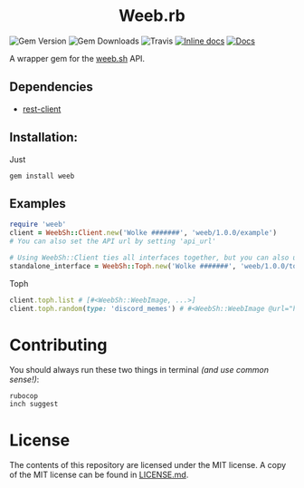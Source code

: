 <div align=center>
  <h1>Weeb.rb</h1>
</div>

![Gem Version](https://img.shields.io/gem/v/weeb.svg)
![Gem Downloads](https://img.shields.io/gem/dt/weeb.svg)
![Travis](https://img.shields.io/travis/Snazzah/weeb.rb/master.svg)
[![Inline docs](http://inch-ci.org/github/Snazzah/weeb.rb.svg?branch=master&style=shields)](http://inch-ci.org/github/Snazzah/weeb.rb)
[![Docs](https://img.shields.io/badge/view-docs-FACE00.svg)](https://www.rubydoc.info/github/Snazzah/weeb.rb/master)

A wrapper gem for the [weeb.sh](https://weeb.sh) API.

## Dependencies
* [rest-client](https://github.com/rest-client/rest-client)

## Installation:
Just

    gem install weeb

## Examples
```ruby
require 'weeb'
client = WeebSh::Client.new('Wolke #######', 'weeb/1.0.0/example')
# You can also set the API url by setting 'api_url'

# Using WeebSh::Client ties all interfaces together, but you can also use them seperately:
standalone_interface = WeebSh::Toph.new('Wolke #######', 'weeb/1.0.0/toph_example')
```
Toph
```ruby
client.toph.list # [#<WeebSh::WeebImage, ...>]
client.toph.random(type: 'discord_memes') # #<WeebSh::WeebImage @url="https://cdn.weeb.sh/images/rkDQ-DVs-.png" @type="discord_memes" @nsfw=false>
```

# Contributing

You should always run these two things in terminal *(and use common sense!)*:

    rubocop
    inch suggest

# License

The contents of this repository are licensed under the MIT license. A copy of the MIT license can be found in [LICENSE.md](LICENSE.md).
